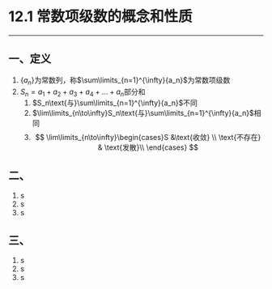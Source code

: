 # 12.1 常数项级数的概念和性质
---
## 一、定义
1. $\{a_n\}$为常数列，称$\sum\limits_{n=1}^{\infty}{a_n}$为常数项级数
2. $S_n=a_1+a_2+a_3+a_4+...+a_n$部分和
	1. $S_n\text{与}\sum\limits_{n=1}^{\infty}{a_n}$不同
	2. $\lim\limits_{n\to\infty}S_n\text{与}\sum\limits_{n=1}^{\infty}{a_n}$相同
	3. $$
\lim\limits_{n\to\infty}\begin{cases}S &\text{收敛} \\
 \text{不存在} & \text{发散}\\
\end{cases}
$$


## 二、
1. s
2. s
3. s

## 三、
1. s
2. s
3. s

